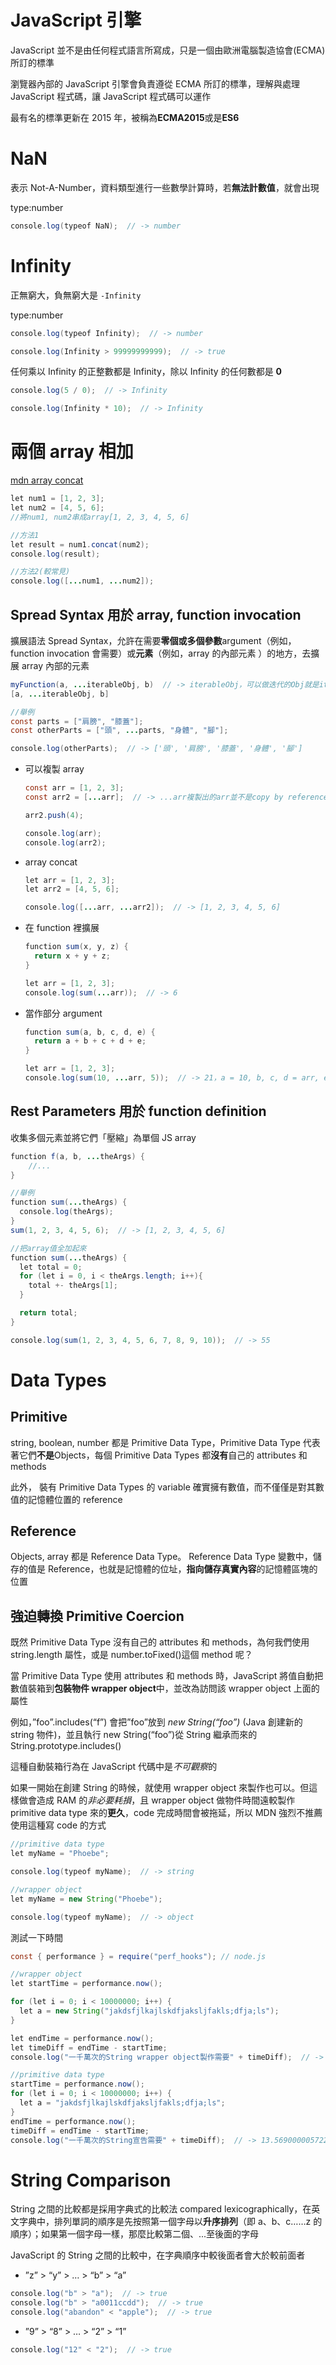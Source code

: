 # JavaScript 引擎

JavaScript 並不是由任何程式語言所寫成，只是一個由歐洲電腦製造協會(ECMA)所訂的標準

瀏覽器內部的 JavaScript 引擎會負責遵從 ECMA 所訂的標準，理解與處理 JavaScript 程式碼，讓 JavaScript 程式碼可以運作

最有名的標準更新在 2015 年，被稱為**ECMA2015**或是**ES6**

# NaN

表示 Not-A-Number，資料類型進行一些數學計算時，若**無法計數值**，就會出現

type:number

```Java Script
console.log(typeof NaN);  // -> number
```

# Infinity

正無窮大，負無窮大是 `-Infinity`

type:number

```Java Script
console.log(typeof Infinity);  // -> number

console.log(Infinity > 99999999999);  // -> true
```

任何乘以 Infinity 的正整數都是 Infinity，除以 Infinity 的任何數都是 **0**

```Java Script
console.log(5 / 0);  // -> Infinity

console.log(Infinity * 10);  // -> Infinity
```

# 兩個 array 相加

[mdn array concat](https://developer.mozilla.org/en-US/docs/Web/JavaScript/Reference/Global_Objects/Array/concat)

```Java Script
let num1 = [1, 2, 3];
let num2 = [4, 5, 6];
//將num1, num2串成array[1, 2, 3, 4, 5, 6]

//方法1
let result = num1.concat(num2);
console.log(result);

//方法2(較常見)
console.log([...num1, ...num2]);
```

## Spread Syntax 用於 array, function invocation

擴展語法 Spread Syntax，允許在需要**零個或多個參數**argument（例如，function invocation 會需要）或**元素**（例如，array 的內部元素 ）的地方，去擴展 array 內部的元素

```Java Script
myFunction(a, ...iterableObj, b)  // -> iterableObj，可以做迭代的Obj就是iterable
[a, ...iterableObj, b]

//舉例
const parts = ["肩膀", "膝蓋"];
const otherParts = ["頭", ...parts, "身體", "腳"];

console.log(otherParts);  // -> ['頭', '肩膀', '膝蓋', '身體', '腳']
```

- 可以複製 array

  ```Java Script
  const arr = [1, 2, 3];
  const arr2 = [...arr];  // -> ...arr複製出的arr並不是copy by reference

  arr2.push(4);

  console.log(arr);
  console.log(arr2);
  ```

- array concat

  ```Java Script
  let arr = [1, 2, 3];
  let arr2 = [4, 5, 6];

  console.log([...arr, ...arr2]);  // -> [1, 2, 3, 4, 5, 6]
  ```

- 在 function 裡擴展

  ```Java Script
  function sum(x, y, z) {
    return x + y + z;
  }

  let arr = [1, 2, 3];
  console.log(sum(...arr));  // -> 6
  ```

- 當作部分 argument

  ```Java Script
  function sum(a, b, c, d, e) {
    return a + b + c + d + e;
  }

  let arr = [1, 2, 3];
  console.log(sum(10, ...arr, 5));  // -> 21，a = 10, b, c, d = arr, e = 5
  ```

## Rest Parameters 用於 function definition

收集多個元素並將它們「壓縮」為單個 JS array

```Java Script
function f(a, b, ...theArgs) {
    //...
}

//舉例
function sum(...theArgs) {
  console.log(theArgs);
}
sum(1, 2, 3, 4, 5, 6);  // -> [1, 2, 3, 4, 5, 6]

//把array值全加起來
function sum(...theArgs) {
  let total = 0;
  for (let i = 0, i < theArgs.length; i++){
    total +- theArgs[1];
  }

  return total;
}

console.log(sum(1, 2, 3, 4, 5, 6, 7, 8, 9, 10));  // -> 55
```

# Data Types

## Primitive

string, boolean, number 都是 Primitive Data Type，Primitive Data Type 代表著它們**不是**Objects，每個 Primitive Data Types 都**沒有**自己的 attributes 和 methods

此外， 裝有 Primitive Data Types 的 variable 確實擁有數值，而不僅僅是對其數值的記憶體位置的 reference

## Reference

Objects, array 都是 Reference Data Type。 Reference Data Type 變數中，儲存的值是 Reference，也就是記憶體的位址，**指向儲存真實內容**的記憶體區塊的位置

## 強迫轉換 Primitive Coercion

既然 Primitive Data Type 沒有自己的 attributes 和 methods，為何我們使用 string.length 屬性，或是 number.toFixed()這個 method 呢？

當 Primitive Data Type 使用 attributes 和 methods 時，JavaScript 將值自動把數值裝箱到**包裝物件 wrapper object**中，並改為訪問該 wrapper object 上面的屬性

例如，”foo”.includes(“f”) 會把”foo”放到 _new String(“foo”)_ (Java 創建新的 string 物件)，並且執行 new String(“foo”)從 String 繼承而來的 String.prototype.includes()

這種自動裝箱行為在 JavaScript 代碼中是*不可觀察*的

如果一開始在創建 String 的時候，就使用 wrapper object 來製作也可以。但這樣做會造成 RAM 的*非必要耗損*，且 wrapper object 做物件時間遠較製作 primitive data type 來的**更久**，code 完成時間會被拖延，所以 MDN 強烈不推薦使用這種寫 code 的方式

```Java Script
//primitive data type
let myName = "Phoebe";

console.log(typeof myName);  // -> string

//wrapper object
let myName = new String("Phoebe");

console.log(typeof myName);  // -> object
```

測試一下時間

```Java Script
const { performance } = require("perf_hooks"); // node.js

//wrapper object
let startTime = performance.now();

for (let i = 0; i < 10000000; i++) {
  let a = new String("jakdsfjlkajlskdfjaksljfakls;dfja;ls");
}

let endTime = performance.now();
let timeDiff = endTime - startTime;
console.log("一千萬次的String wrapper object製作需要" + timeDiff);  // -> 433.11809998750687毫秒

//primitive data type
startTime = performance.now();
for (let i = 0; i < 10000000; i++) {
  let a = "jakdsfjlkajlskdfjaksljfakls;dfja;ls";
}
endTime = performance.now();
timeDiff = endTime - startTime;
console.log("一千萬次的String宣告需要" + timeDiff);  // -> 13.569000005722046毫秒
```

# String Comparison

String 之間的比較都是採用字典式的比較法 compared lexicographically，在英文字典中，排列單詞的順序是先按照第一個字母以**升序排列**（即 a、b、c……z 的順序）；如果第一個字母一樣，那麼比較第二個、...至後面的字母

JavaScript 的 String 之間的比較中，在字典順序中較後面者會大於較前面者

- ”z” > “y” > … > “b” > “a”

```Java Script
console.log("b" > "a");  // -> true
console.log("b" > "a0011ccdd");  // -> true
console.log("abandon" < "apple");  // -> true
```

- ”9” > “8” > … > “2” > “1”

```Java Script
console.log("12" < "2");  // -> true
```
